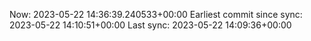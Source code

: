 Now: 2023-05-22 14:36:39.240533+00:00 Earliest commit since sync: 2023-05-22 14:10:51+00:00 Last sync: 2023-05-22 14:09:36+00:00
